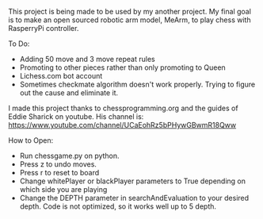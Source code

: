 This project is being made to be used by my another project. My final goal is to make an open sourced robotic arm model, MeArm, to play chess with RasperryPi controller. 



To Do:

- Adding 50 move and 3 move repeat rules
- Promoting to other pieces rather than only promoting to Queen
- Lichess.com bot account
- Sometimes checkmate algorithm doesn't work properly. Trying to figure out the cause and eliminate it.


I made this project thanks to chessprogramming.org and the guides of Eddie Sharick on youtube. His channel is: https://www.youtube.com/channel/UCaEohRz5bPHywGBwmR18Qww


How to Open:
- Run chessgame.py on python.
- Press z to undo moves.
- Press r to reset to board
- Change whitePlayer or blackPlayer parameters to True depending on which side you are playing
- Change the DEPTH parameter in searchAndEvaluation to your desired depth. Code is not optimized, so it works well up to 5 depth.

